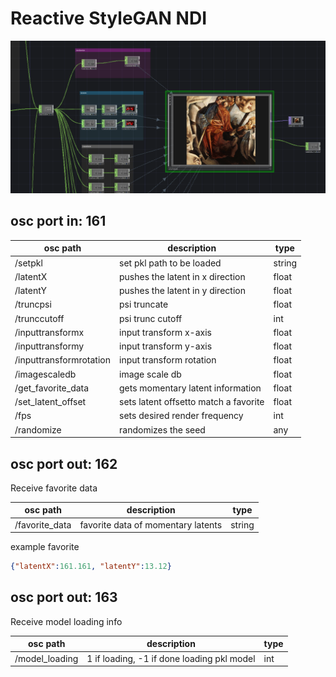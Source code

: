 # Reactive StyleGAN NDI

![Reactive StyleGAN NDI](_md-assets/banner.png)

## osc port in: 161

| osc path | description | type |
| ------------- | ------------- | ------------- |
| /setpkl | set pkl path to be loaded | string |
| /latentX | pushes the latent in x direction | float |
| /latentY | pushes the latent in y direction | float |
| /truncpsi | psi truncate | float |
| /trunccutoff | psi trunc cutoff | int |
| /inputtransformx | input transform x-axis | float |
| /inputtransformy| input transform y-axis | float |
| /inputtransformrotation| input transform rotation | float |
| /imagescaledb | image scale db | float |
| /get_favorite_data | gets momentary latent information | float |
| /set_latent_offset | sets latent offsetto match a favorite | float |
| /fps | sets desired render frequency | int |
| /randomize | randomizes the seed | any |


## osc port out: 162

Receive favorite data

| osc path | description | type |
| ------------- | ------------- | ------------- |
| /favorite_data | favorite data of momentary latents | string |

example favorite

```json
{"latentX":161.161, "latentY":13.12}
```

## osc port out: 163

Receive model loading info

| osc path | description | type |
| ------------- | ------------- | ------------- |
| /model_loading | 1 if loading, -1 if done loading pkl model | int |

